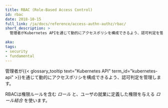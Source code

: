 ```yaml
---
title: RBAC (Role-Based Access Control)
id: rbac
date: 2018-10-15
full_link: /ja/docs/reference/access-authn-authz/rbac/
short_description: >
  管理者がKubernetes APIを通じて動的にアクセスポリシを構成できるよう、認可判定を管理します。

aka:
tags:
- security
- fundamental
---
```

 管理者が{{< glossary_tooltip text="Kubernetes API" term_id="kubernetes-api" >}}を通じて動的にアクセスポリシを構成できるよう、認可判定を管理します。

<!--more-->

RBACは権限ルールを含む *ロール* と、ユーザの就業に定義した権限を与える *ロール結合* を使います。
